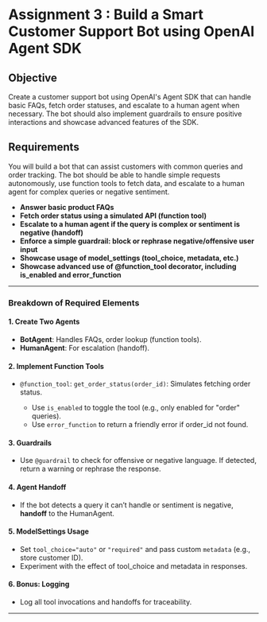# Assignment 3 : **Build a Smart Customer Support Bot using OpenAI Agent SDK**

## Objective
Create a customer support bot using OpenAI's Agent SDK that can handle basic FAQs, fetch order statuses, and escalate to a human agent when necessary. The bot should also implement guardrails to ensure positive interactions and showcase advanced features of the SDK.

## Requirements
You will build a bot that can assist customers with common queries and order tracking. The bot should be able to handle simple requests autonomously, use function tools to fetch data, and escalate to a human agent for complex queries or negative sentiment.

* **Answer basic product FAQs**
* **Fetch order status using a simulated API (function tool)**
* **Escalate to a human agent if the query is complex or sentiment is negative (handoff)**
* **Enforce a simple guardrail: block or rephrase negative/offensive user input**
* **Showcase usage of model\_settings (tool\_choice, metadata, etc.)**
* **Showcase advanced use of @function\_tool decorator, including is\_enabled and error\_function**

---

### **Breakdown of Required Elements**

#### 1. **Create Two Agents**

* **BotAgent**: Handles FAQs, order lookup (function tools).
* **HumanAgent**: For escalation (handoff).

#### 2. **Implement Function Tools**

* `@function_tool`: `get_order_status(order_id)`: Simulates fetching order status.

  * Use `is_enabled` to toggle the tool (e.g., only enabled for "order" queries).
  * Use `error_function` to return a friendly error if order\_id not found.

#### 3. **Guardrails**

* Use `@guardrail` to check for offensive or negative language. If detected, return a warning or rephrase the response.

#### 4. **Agent Handoff**

* If the bot detects a query it can’t handle or sentiment is negative, **handoff** to the HumanAgent.

#### 5. **ModelSettings Usage**

* Set `tool_choice="auto"` or `"required"` and pass custom `metadata` (e.g., store customer ID).
* Experiment with the effect of tool\_choice and metadata in responses.

#### 6. **Bonus: Logging**

* Log all tool invocations and handoffs for traceability.

---

